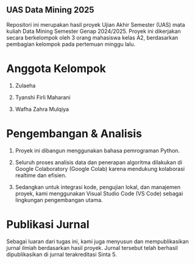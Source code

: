 ## UAS Data Mining 2025
Repositori ini merupakan hasil proyek Ujian Akhir Semester (UAS) mata kuliah Data Mining Semester Genap 2024/2025. Proyek ini dikerjakan secara berkelompok oleh 3 orang mahasiswa kelas A2, berdasarkan pembagian kelompok pada pertemuan minggu lalu.

# Anggota Kelompok
1. Zulaeha

2. Tyanshi Firli Maharani

3. Wafha Zahra Mulqiya

# Pengembangan & Analisis
1. Proyek ini dibangun menggunakan bahasa pemrograman Python.

2. Seluruh proses analisis data dan penerapan algoritma dilakukan di Google Colaboratory (Google Colab) karena mendukung kolaborasi realtime dan efisien.

3. Sedangkan untuk integrasi kode, pengujian lokal, dan manajemen proyek, kami menggunakan Visual Studio Code (VS Code) sebagai lingkungan pengembangan utama.

# Publikasi Jurnal
Sebagai luaran dari tugas ini, kami juga menyusun dan mempublikasikan jurnal ilmiah berdasarkan hasil proyek.
Jurnal tersebut telah berhasil dipublikasikan di jurnal terakreditasi Sinta 5.
